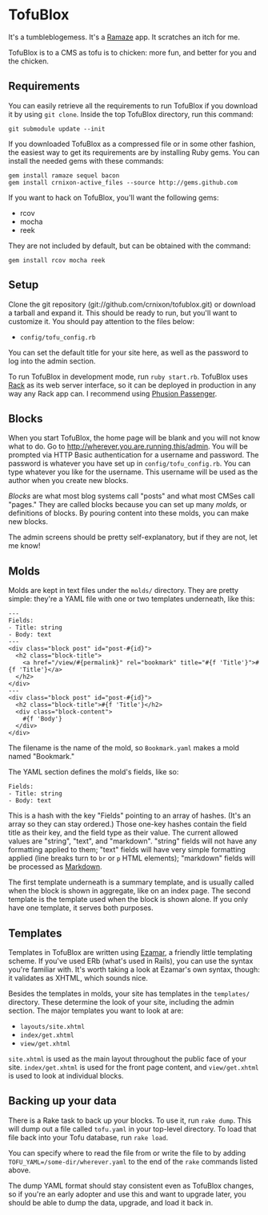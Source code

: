 TofuBlox
========

It's a tumbleblogemess. It's a [Ramaze](http://ramaze.net) app. It scratches an itch for me.

TofuBlox is to a CMS as tofu is to chicken: more fun, and better for you and the chicken.

## Requirements

You can easily retrieve all the requirements to run TofuBlox if you download it by using `git clone`. Inside the top TofuBlox directory, run this command:

    git submodule update --init

If you downloaded TofuBlox as a compressed file or in some other fashion, the easiest way to get its requirements are by installing Ruby gems. You can install the needed gems with these commands:

    gem install ramaze sequel bacon
    gem install crnixon-active_files --source http://gems.github.com

If you want to hack on TofuBlox, you'll want the following gems:

* rcov
* mocha
* reek

They are not included by default, but can be obtained with the command:

    gem install rcov mocha reek

## Setup

Clone the git repository (git://github.com/crnixon/tofublox.git) or download a tarball and expand it. This should be ready to run, but you'll want to customize it. You should pay attention to the files below:

* `config/tofu_config.rb`

You can set the default title for your site here, as well as the password to log into the admin section.

To run TofuBlox in development mode, run `ruby start.rb`. TofuBlox uses [Rack](http://rack.rubyforge.org/) as its web server interface, so it can be deployed in production in any way any Rack app can. I recommend using [Phusion Passenger](http://www.modrails.com/).

## Blocks

When you start TofuBlox, the home page will be blank and you will not know what to do. Go to http://wherever.you.are.running.this/admin. You will be prompted via HTTP Basic authentication for a username and password. The password is whatever you have set up in `config/tofu_config.rb`. You can type whatever you like for the username. This username will be used as the author when you create new blocks.

_Blocks_ are what most blog systems call "posts" and what most CMSes call "pages." They are called blocks because you can set up many _molds,_ or definitions of blocks. By pouring content into these molds, you can make new blocks.

The admin screens should be pretty self-explanatory, but if they are not, let me know!

## Molds

Molds are kept in text files under the `molds/` directory. They are pretty simple: they're a YAML file with one or two templates underneath, like this:

    ---
    Fields:
    - Title: string
    - Body: text
    ---
    <div class="block post" id="post-#{id}">
      <h2 class="block-title">
        <a href="/view/#{permalink}" rel="bookmark" title="#{f 'Title'}">#{f 'Title'}</a>
      </h2>
    </div>
    ---
    <div class="block post" id="post-#{id}">
      <h2 class="block-title">#{f 'Title'}</h2>
      <div class="block-content">
        #{f 'Body'}
      </div>
    </div>

The filename is the name of the mold, so `Bookmark.yaml` makes a mold named "Bookmark."

The YAML section defines the mold's fields, like so:

    Fields:
    - Title: string
    - Body: text
    
This is a hash with the key "Fields" pointing to an array of hashes. (It's an array so they can stay ordered.) Those one-key hashes contain the field title as their key, and the field type as their value. The current allowed values are "string", "text", and "markdown". "string" fields will not have any formatting applied to them; "text" fields will have very simple formatting applied (line breaks turn to `br` or `p` HTML elements); "markdown" fields will be processed as [Markdown](http://daringfireball.net/projects/markdown/).

The first template underneath is a summary template, and is usually called when the block is shown in aggregate, like on an index page. The second template is the template used when the block is shown alone. If you only have one template, it serves both purposes.

## Templates

Templates in TofuBlox are written using [Ezamar](http://github.com/manveru/ezamar/tree/master), a friendly little templating scheme. If you've used ERb (what's used in Rails), you can use the syntax you're familiar with. It's worth taking a look at Ezamar's own syntax, though: it validates as XHTML, which sounds nice.

Besides the templates in molds, your site has templates in the `templates/` directory. These determine the look of your site, including the admin section. The major templates you want to look at are:

* `layouts/site.xhtml`
* `index/get.xhtml`
* `view/get.xhtml`

`site.xhtml` is used as the main layout throughout the public face of your site. `index/get.xhtml` is used for the front page content, and `view/get.xhtml` is used to look at individual blocks.

## Backing up your data

There is a Rake task to back up your blocks. To use it, run `rake dump`. This will dump out a file called `tofu.yaml` in your top-level directory. To load that file back into your Tofu database, run `rake load`.

You can specify where to read the file from or write the file to by adding `TOFU_YAML=/some-dir/wherever.yaml` to the end of the `rake` commands listed above.

The dump YAML format should stay consistent even as TofuBlox changes, so if you're an early adopter and use this and want to upgrade later, you should be able to dump the data, upgrade, and load it back in.